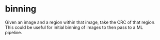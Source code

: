# binning

Given an image and a region within that image, take the CRC of that region. This could be useful for initial binning of images to then pass to a ML pipeline.